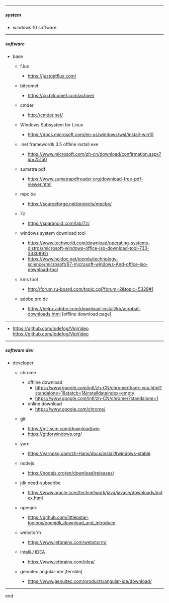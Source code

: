 
---

##### system
    
  - windows 10 software

---

##### software

- base
  - f.lux 
    - https://justgetflux.com/
    
  - bitcomet 
    - https://cn.bitcomet.com/achive/
    
  - cmder 
    - http://cmder.net/
    
  - Windows Subsystem for Linux 
    - https://docs.microsoft.com/en-us/windows/wsl/install-win10
    
  - .net framewordk 3.5 offline install exe 
    - https://www.microsoft.com/zh-cn/download/confirmation.aspx?id=25150
  
  - sumatra pdf
    - https://www.sumatrapdfreader.org/download-free-pdf-viewer.html
  
  - mpc be
    - https://sourceforge.net/projects/mpcbe/
  
  - 7z
    - https://sparanoid.com/lab/7z/
  
  - windows system download tool
    - https://www.techworld.com/download/operating-systems-distros/microsoft-windows-office-iso-download-tool-733-3330892/
    - https://www.heidoc.net/joomla/technology-science/microsoft/67-microsoft-windows-And-office-iso-download-tool
    
  - kms tool
    - http://forum.ru-board.com/topic.cgi?forum=2&topic=5328#1
    
  - adobe pro dc
    - https://helpx.adobe.com/download-install/kb/acrobat-downloads.html [offline download page]
  
---

  - https://github.com/iodefog/VipVideo https://github.com/iodefog/VipVideo

---

##### software dev

- developer
  
  - chrome
    - offline download 
      - https://www.google.com/intl/zh-CN/chrome/thank-you.html?standalone=1&statcb=1&installdataindex=empty
      - https://www.google.com/intl/zh-CN/chrome/?standalone=1
    - online download        
      - https://www.google.com/chrome/
  
  - git 
    - https://git-scm.com/download/win
    - https://gitforwindows.org/

  - yarn 
    - https://yarnpkg.com/zh-Hans/docs/install#windows-stable

  - nodejs 
    - https://nodejs.org/en/download/releases/

  - jdk need-subscribe
    - https://www.oracle.com/technetwork/java/javase/downloads/index.html
  
  - openjdk
    - https://github.com/littleostar-toolbox/openjdk_download_and_introduce

  - webstorm 
    - https://www.jetbrains.com/webstorm/
    
  - IntelliJ IDEA 
    - https://www.jetbrains.com/idea/
  
  - genuitec angular-ide [terrible]
    - https://www.genuitec.com/products/angular-ide/download/
    
---

end
